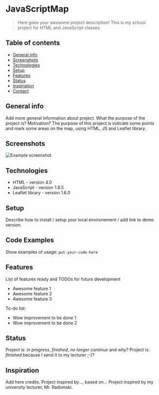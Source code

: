 # JavaScriptMap
> Here goes your awesome project description!
> This is my school project for HTML and JavaScript classes

## Table of contents
* [General info](#general-info)
* [Screenshots](#screenshots)
* [Technologies](#technologies)
* [Setup](#setup)
* [Features](#features)
* [Status](#status)
* [Inspiration](#inspiration)
* [Contact](#contact)

## General info
Add more general information about project. What the purpose of the project is? Motivation?
The purpose of this project is indicate some points and mark some areas on the map, using HTML, JS and Leaflet library.

## Screenshots
![Example screenshot](./img/screenshot.png)

## Technologies
* HTML - version 4.0
* JavaScript - version 1.8.5
* Leaflet library - version 1.6.0

## Setup
Describe how to install / setup your local environement / add link to demo version.

## Code Examples
Show examples of usage:
`put-your-code-here`

## Features
List of features ready and TODOs for future development
* Awesome feature 1
* Awesome feature 2
* Awesome feature 3

To-do list:
* Wow improvement to be done 1
* Wow improvement to be done 2

## Status
Project is: _in progress_, _finished_, _no longer continue_ and why?
Project is: _finished_ because I send it to my lecturer ;-)?

## Inspiration
Add here credits. Project inspired by..., based on...
Project inspired by my university lecturer, Mr. Radomski.

